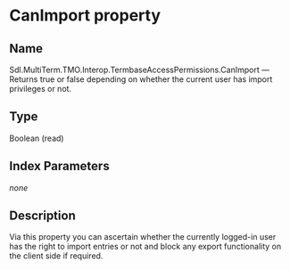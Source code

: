 #  CanImport property


## Name

Sdl.MultiTerm.TMO.Interop.TermbaseAccessPermissions.CanImport —          Returns true or false depending on whether the current user has import privileges or not.


## Type
Boolean
(read)


## Index Parameters
*none*


## Description


Via this property you can ascertain whether the currently logged-in user has the right to import entries or not and block any export functionality on the client side if required.

